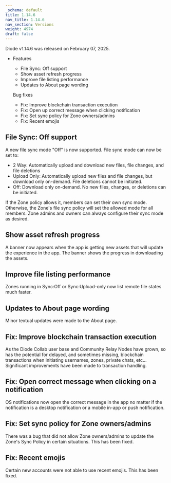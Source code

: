 ```yaml
---
_schema: default
title: 1.14.6
nav_title: 1.14.6
nav_section: Versions
weight: 4974
draft: false
---
```

Diode v1.14.6 was released on February 07, 2025.

* Features
  * File Sync: Off support
  * Show asset refresh progress
  * Improve file listing performance
  * Updates to About page wording

  Bug fixes
  * Fix: Improve blockchain transaction execution
  * Fix: Open up correct message when clicking notification
  * Fix: Set sync policy for Zone owners/admins
  * Fix: Recent emojis

## File Sync: Off support

A new file sync mode "Off" is now supported.  File sync mode can now be set to:

* 2 Way: Automatically upload and download new files, file changes, and file deletions
* Upload Only: Automatically upload new files and file changes, but download only on-demand.  File deletions cannot be initiated.
* Off: Download only on-demand.  No new files, changes, or deletions can be initiated.

If the Zone policy allows it, members can set their own sync mode.  Otherwise, the Zone's file sync policy will set the allowed mode for all members.  Zone admins and owners can always configure their sync mode as desired.

## Show asset refresh progress

A banner now appears when the app is getting new assets that will update the experience in the app.  The banner shows the progress in downloading the assets.

## Improve file listing performance

Zones running in Sync:Off or Sync:Upload-only now list remote file states much faster.

## Updates to About page wording

Minor textual updates were made to the About page.

## Fix: Improve blockchain transaction execution

As the Diode Collab user base and Community Relay Nodes have grown, so has the potential for delayed, and sometimes missing, blockchain transactions when initiating usernames, zones, private chats, etc...  Significant improvements have been made to transaction handling.

## Fix: Open correct message when clicking on a notification

OS notifications now open the correct message in the app no matter if the notification is a desktop notification or a mobile in-app or push notification.

## Fix: Set sync policy for Zone owners/admins

There was a bug that did not allow Zone owners/admins to update the Zone's Sync Policy in certain situations.  This has been fixed.

## Fix: Recent emojis

Certain new accounts were not able to use recent emojis.  This has been fixed.